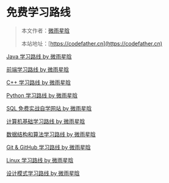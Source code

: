 # 免费学习路线

> 本文作者：[微雨星晗](https://yuyuanweb.feishu.cn/wiki/Abldw5WkjidySxkKxU2cQdAtnah)
>
> 本站地址：[https://codefather.cn](https://codefather.cn)


[Java 学习路线 by 微雨星晗](Java学习路线.md)

[前端学习路线 by 微雨星晗](前端学习路线.md)

[C++ 学习路线 by 微雨星晗](C++学习路线.md)

[Python 学习路线 by 微雨星晗](Python学习路线.md)

[SQL 免费实战自学网站 by 微雨星晗](SQL免费实战自学网站.md)

[计算机基础学习路线 by 微雨星晗](计算机基础学习路线.md)

[数据结构和算法学习路线 by 微雨星晗](数据结构和算法学习路线.md)

[Git & GitHub 学习路线 by 微雨星晗](Git&GitHub学习路线.md)

[Linux 学习路线 by 微雨星晗](Linux学习路线.md)

[设计模式学习路线 by 微雨星晗](设计模式学习路线.md)





